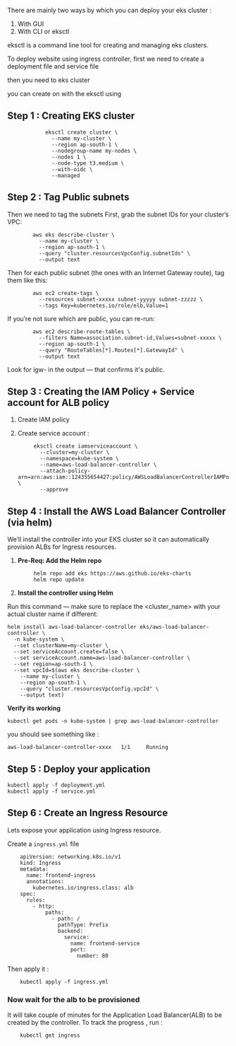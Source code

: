 

There are mainly two ways by which you can deploy your eks cluster : 
1. With GUI
2. With CLI or eksctl 


eksctl is a command line tool for creating and managing eks clusters. 

To deploy website using ingress controller, first we need to create a deployment file and service file 

then you need to eks cluster

you can create on with the eksctl using

## Step 1 : Creating EKS cluster

				eksctl create cluster \
				  --name my-cluster \
				  --region ap-south-1 \
				  --nodegroup-name my-nodes \
				  --nodes 1 \
				  --node-type t3.medium \
				  --with-oidc \
				  --managed



## Step 2 : Tag Public subnets 

Then we need to tag the subnets 
First, grab the subnet IDs for your cluster’s VPC:


			aws eks describe-cluster \
			  --name my-cluster \
			  --region ap-south-1 \
			  --query "cluster.resourcesVpcConfig.subnetIds" \
			  --output text


Then for each public subnet (the ones with an Internet Gateway route), tag them like this:

			aws ec2 create-tags \
			  --resources subnet-xxxxx subnet-yyyyy subnet-zzzzz \
			  --tags Key=kubernetes.io/role/elb,Value=1



If you’re not sure which are public, you can re-run:


			aws ec2 describe-route-tables \
			  --filters Name=association.subnet-id,Values=subnet-xxxxx \
			  --region ap-south-1 \
			  --query "RouteTables[*].Routes[*].GatewayId" \
			  --output text



Look for igw- in the output — that confirms it's public.



## Step 3 : Creating the IAM Policy + Service account for ALB policy 

1. Create IAM policy 
2. Create service account : 


			eksctl create iamserviceaccount \
			  --cluster=my-cluster \
			  --namespace=kube-system \
			  --name=aws-load-balancer-controller \
			  --attach-policy-arn=arn:aws:iam::124355654427:policy/AWSLoadBalancerControllerIAMPolicy \
			  --approve



## Step 4 : Install the AWS Load Balancer Controller (via helm) 

We’ll install the controller into your EKS cluster so it can automatically provision ALBs for Ingress resources.



1. **Pre-Req: Add the Helm repo**

			helm repo add eks https://aws.github.io/eks-charts
			helm repo update


2. **Install the controller using Helm** 

Run this command — make sure to replace the <cluster_name> with your actual cluster name if different:


	helm install aws-load-balancer-controller eks/aws-load-balancer-controller \
	  -n kube-system \
	  --set clusterName=my-cluster \
	  --set serviceAccount.create=false \
	  --set serviceAccount.name=aws-load-balancer-controller \
	  --set region=ap-south-1 \
	  --set vpcId=$(aws eks describe-cluster \
	    --name my-cluster \
	    --region ap-south-1 \
	    --query "cluster.resourcesVpcConfig.vpcId" \
	    --output text)


**Verify its working** 

	kubectl get pods -n kube-system | grep aws-load-balancer-controller

you should see something like : 

	aws-load-balancer-controller-xxxx   1/1     Running


## Step 5 :  Deploy your application 


	kubectl apply -f deployment.yml
	kubectl apply -f service.yml




## Step 6 : Create an Ingress Resource 

Lets expose your application using Ingress resource. 

Create a `ingress.yml` file 


		apiVersion: networking.k8s.io/v1
		kind: Ingress
		metadata:
		  name: frontend-ingress
		  annotations:
		    kubernetes.io/ingress.class: alb
		spec:
		  rules:
		    - http:
		        paths:
		          - path: /
		            pathType: Prefix
		            backend:
		              service:
		                name: frontend-service
		                port:
		                  number: 80



Then apply it : 

		kubectl apply -f ingress.yml


### Now wait for the alb to be provisioned 

It will take couple of minutes for the Application Load Balancer(ALB) to be created by the controller. To track the progress , run : 


		kubectl get ingress

